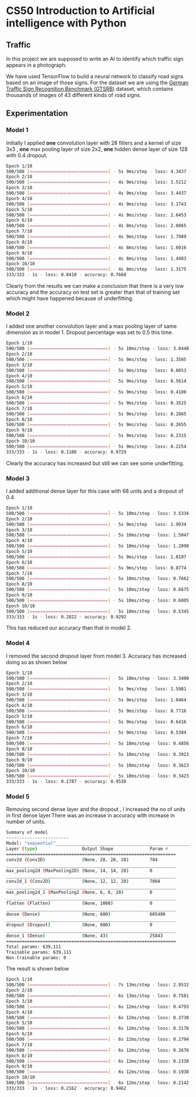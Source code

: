 # CS50 Introduction to Artificial intelligence with Python

## Traffic
In this project we are supposed to write an AI to identify which traffic sign appears in a photograph.

We have used TensorFlow to build a neural network to classify road signs based on an image of those signs. For the dataset we are using the [German Traffic Sign Recognition Benchmark (GTSRB)](https://benchmark.ini.rub.de/?section=gtsrb&subsection=news) dataset, which contains thousands of images of 43 different kinds of road signs.

## Experimentation

### Model 1
Initially I applied **one** convolution layer with 28 filters and a kernel of size 3x3 , **one** max pooling layer of size 2x2, **one** hidden  dense layer of size 128 with 0.4 dropout.

   
```sh
Epoch 1/10
500/500 [==============================] - 5s 9ms/step - loss: 4.3437 - accuracy: 0.0672   
Epoch 2/10
500/500 [==============================] - 4s 9ms/step - loss: 3.5112 - accuracy: 0.0785
Epoch 3/10
500/500 [==============================] - 4s 9ms/step - loss: 3.4437 - accuracy: 0.0840
Epoch 4/10
500/500 [==============================] - 4s 9ms/step - loss: 3.1743 - accuracy: 0.1703
Epoch 5/10
500/500 [==============================] - 4s 9ms/step - loss: 2.6453 - accuracy: 0.2968
Epoch 6/10
500/500 [==============================] - 4s 8ms/step - loss: 2.0865 - accuracy: 0.4042
Epoch 7/10
500/500 [==============================] - 4s 9ms/step - loss: 1.7989 - accuracy: 0.4691
Epoch 8/10
500/500 [==============================] - 4s 8ms/step - loss: 1.6016 - accuracy: 0.5136
Epoch 9/10
500/500 [==============================] - 4s 8ms/step - loss: 1.4483 - accuracy: 0.5571
Epoch 10/10
500/500 [==============================] - 4s 8ms/step - loss: 1.3175 - accuracy: 0.6010
333/333 - 1s - loss: 0.8410 - accuracy: 0.7668
```
Clearly from the results we can make a conclusion that there is a very low accuracy and the accuracy on test set is greater than that of training set which might have happened because of underfitting.
### Model 2
I added one another convolution layer and a max pooling layer of same dimension as in model 1. Dropout percentage was set to 0.5 this time.
```sh
Epoch 1/10
500/500 [==============================] - 5s 10ms/step - loss: 3.0448 - accuracy: 0.3021
Epoch 2/10
500/500 [==============================] - 5s 9ms/step - loss: 1.3585 - accuracy: 0.5953
Epoch 3/10
500/500 [==============================] - 5s 9ms/step - loss: 0.8053 - accuracy: 0.7535
Epoch 4/10
500/500 [==============================] - 5s 9ms/step - loss: 0.5614 - accuracy: 0.8273
Epoch 5/10
500/500 [==============================] - 5s 9ms/step - loss: 0.4180 - accuracy: 0.8734
Epoch 6/10
500/500 [==============================] - 5s 9ms/step - loss: 0.3525 - accuracy: 0.8923
Epoch 7/10
500/500 [==============================] - 5s 9ms/step - loss: 0.2865 - accuracy: 0.9117
Epoch 8/10
500/500 [==============================] - 5s 9ms/step - loss: 0.2655 - accuracy: 0.9202
Epoch 9/10
500/500 [==============================] - 5s 9ms/step - loss: 0.2315 - accuracy: 0.9323
Epoch 10/10
500/500 [==============================] - 5s 9ms/step - loss: 0.2254 - accuracy: 0.9339
333/333 - 1s - loss: 0.1106 - accuracy: 0.9729
```
Clearly the accuracy has increased but still we can see some underfitting.

### Model 3
I added additional dense layer for this case with 68 units and a dropout of 0.4 
```sh
Epoch 1/10
500/500 [==============================] - 5s 10ms/step - loss: 3.5334 - accuracy: 0.2068
Epoch 2/10
500/500 [==============================] - 5s 9ms/step - loss: 1.9934 - accuracy: 0.4249
Epoch 3/10
500/500 [==============================] - 5s 10ms/step - loss: 1.5047 - accuracy: 0.5373
Epoch 4/10
500/500 [==============================] - 5s 10ms/step - loss: 1.2090 - accuracy: 0.6172
Epoch 5/10
500/500 [==============================] - 5s 9ms/step - loss: 1.0197 - accuracy: 0.6775
Epoch 6/10
500/500 [==============================] - 5s 9ms/step - loss: 0.8774 - accuracy: 0.7205
Epoch 7/10
500/500 [==============================] - 5s 10ms/step - loss: 0.7662 - accuracy: 0.7580
Epoch 8/10
500/500 [==============================] - 5s 10ms/step - loss: 0.6675 - accuracy: 0.7920
Epoch 9/10
500/500 [==============================] - 5s 10ms/step - loss: 0.6005 - accuracy: 0.8169
Epoch 10/10
500/500 [==============================] - 5s 10ms/step - loss: 0.5345 - accuracy: 0.8367
333/333 - 1s - loss: 0.2822 - accuracy: 0.9292
```
This has reduced our accuracy than that in model 2.

### Model 4
I removed the second dropout layer from model 3. Accuracy has increased doing so as shown below
```sh
Epoch 1/10
500/500 [==============================] - 5s 10ms/step - loss: 3.3400 - accuracy: 0.2340  
Epoch 2/10
500/500 [==============================] - 5s 9ms/step - loss: 1.5981 - accuracy: 0.5336
Epoch 3/10
500/500 [==============================] - 5s 9ms/step - loss: 1.0464 - accuracy: 0.6812
Epoch 4/10
500/500 [==============================] - 5s 9ms/step - loss: 0.7716 - accuracy: 0.7676
Epoch 5/10
500/500 [==============================] - 5s 9ms/step - loss: 0.6416 - accuracy: 0.8032
Epoch 6/10
500/500 [==============================] - 5s 9ms/step - loss: 0.5384 - accuracy: 0.8417
Epoch 7/10
500/500 [==============================] - 5s 10ms/step - loss: 0.4856 - accuracy: 0.8567
Epoch 8/10
500/500 [==============================] - 5s 10ms/step - loss: 0.3923 - accuracy: 0.8818
Epoch 9/10
500/500 [==============================] - 5s 10ms/step - loss: 0.3623 - accuracy: 0.8934
Epoch 10/10
500/500 [==============================] - 5s 10ms/step - loss: 0.3423 - accuracy: 0.9010
333/333 - 1s - loss: 0.1787 - accuracy: 0.9538
```
### Model 5
Removing second dense layer and the dropout , I increased the no of units in first dense layer.There was an increase in accuracy with increase in number of units.
```sh
Summary of model
------------------------
Model: "sequential"_________________________________________________________________
Layer (type)                 Output Shape              Param #   
=================================================================
conv2d (Conv2D)              (None, 28, 28, 28)        784       
_________________________________________________________________
max_pooling2d (MaxPooling2D) (None, 14, 14, 28)        0
_________________________________________________________________
conv2d_1 (Conv2D)            (None, 12, 12, 28)        7084
_________________________________________________________________
max_pooling2d_1 (MaxPooling2 (None, 6, 6, 28)          0
_________________________________________________________________
flatten (Flatten)            (None, 1008)              0
_________________________________________________________________
dense (Dense)                (None, 600)               605400
_________________________________________________________________
dropout (Dropout)            (None, 600)               0
_________________________________________________________________
dense_1 (Dense)              (None, 43)                25843
=================================================================
Total params: 639,111
Trainable params: 639,111
Non-trainable params: 0
```
The result is shown below
```sh
Epoch 1/10
500/500 [==============================] - 7s 13ms/step - loss: 2.9532 - accuracy: 0.4426  
Epoch 2/10
500/500 [==============================] - 6s 13ms/step - loss: 0.7581 - accuracy: 0.7851
Epoch 3/10
500/500 [==============================] - 6s 12ms/step - loss: 0.4793 - accuracy: 0.8650
Epoch 4/10
500/500 [==============================] - 6s 12ms/step - loss: 0.3730 - accuracy: 0.8957
Epoch 5/10
500/500 [==============================] - 6s 12ms/step - loss: 0.3176 - accuracy: 0.9108
Epoch 6/10
500/500 [==============================] - 6s 12ms/step - loss: 0.2794 - accuracy: 0.9194
Epoch 7/10
500/500 [==============================] - 6s 12ms/step - loss: 0.2676 - accuracy: 0.9241
Epoch 8/10
500/500 [==============================] - 6s 12ms/step - loss: 0.2338 - accuracy: 0.9362
Epoch 9/10
500/500 [==============================] - 6s 12ms/step - loss: 0.1938 - accuracy: 0.9470
Epoch 10/10
500/500 [==============================] - 6s 12ms/step - loss: 0.2142 - accuracy: 0.9426
333/333 - 1s - loss: 0.2162 - accuracy: 0.9462
```